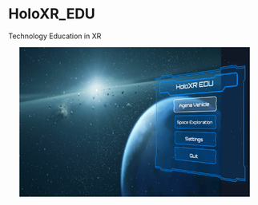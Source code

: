 # HoloXR_EDU
Technology Education in XR 
<p align="center">
  <img width="460" height="300" src="https://github.com/TebogoNakampe/HoloXR_EDU/blob/master/Welcome.PNG">
</p>
